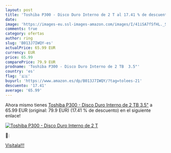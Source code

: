 ```yaml
---
layout: post
title: 'Toshiba P300 - Disco Duro Interno de 2 T al 17.41 % de descuento'
date: 
image: 'https://images-eu.ssl-images-amazon.com/images/I/41iSA7fSfHL._SL200_.jpg'
comments: true
category: ofertas
author: ring
slug: 'B013J7IWQY-es'
actualPrice: 65.99 EUR
currency: EUR
price: 65.99
comparePrice: 79.9 EUR
prodname: 'Toshiba P300 - Disco Duro Interno de 2 TB  3.5"'
country: 'es'
flag: '🇪🇸'
buyurl: 'https://www.amazon.es/dp/B013J7IWQY/?tag=tolees-21'
descuento: '17.41'
average: '65.99'
---
```


Ahora mismo tienes [Toshiba P300 - Disco Duro Interno de 2 TB  3.5"](https://www.amazon.es/dp/B013J7IWQY/?tag=tolees-21) a 65.99 EUR (original: 79.9 EUR) (17.41 %  de descuento) en el siguiente enlace!

[![Toshiba P300 - Disco Duro Interno de 2 T](https://images-eu.ssl-images-amazon.com/images/I/41iSA7fSfHL._SL200_.jpg)](https://www.amazon.es/dp/B013J7IWQY/?tag=tolees-21)

🔎:


[Visítala!!!](https://www.amazon.es/dp/B013J7IWQY/?tag=tolees-21)

